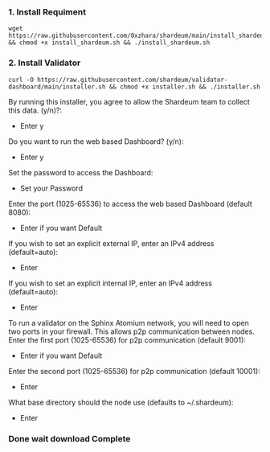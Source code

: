 ### 1. Install Requiment
```lay 
wget https://raw.githubusercontent.com/0xzhara/shardeum/main/install_shardeum.sh && chmod +x install_shardeum.sh && ./install_shardeum.sh 
```
### 2. Install Validator
```lay
curl -O https://raw.githubusercontent.com/shardeum/validator-dashboard/main/installer.sh && chmod +x installer.sh && ./installer.sh
```
By running this installer, you agree to allow the Shardeum team to collect this data. (y/n)?:
- Enter y

Do you want to run the web based Dashboard? (y/n):
- Enter y

Set the password to access the Dashboard:
- Set your Password

Enter the port (1025-65536) to access the web based Dashboard (default 8080):
- Enter if you want Default

If you wish to set an explicit external IP, enter an IPv4 address (default=auto):
- Enter

If you wish to set an explicit internal IP, enter an IPv4 address (default=auto):
- Enter

To run a validator on the Sphinx Atomium network, you will need to open two ports in your firewall.
This allows p2p communication between nodes.
Enter the first port (1025-65536) for p2p communication (default 9001):
- Enter if you want Default

Enter the second port (1025-65536) for p2p communication (default 10001):
- Enter

What base directory should the node use (defaults to ~/.shardeum):
- Enter

### Done wait download Complete
